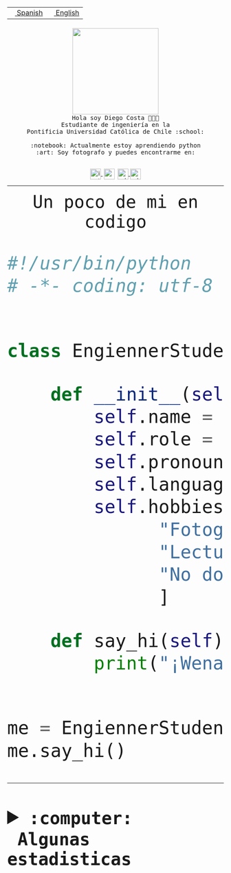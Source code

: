 <table border="0"  align="right">
 <tr><td><a href="README.md"><img src="https://upload.wikimedia.org/wikipedia/commons/thumb/8/89/Bandera_de_Espa%C3%B1a.svg/1200px-Bandera_de_Espa%C3%B1a.svg.png" height="10"> Spanish</a></td>
 <td><a href="README.en.md"><img src="https://upload.wikimedia.org/wikipedia/commons/a/a4/Flag_of_the_United_States.svg" height="10"> English</a></td></tr>
</table><br><br><br>


<p align="center">
  <img src="https://github.com/diegocostares/diegocostares/blob/main/Images/aaa2.gif?raw=true" height="200px" weight="200px">
  <br><samp>
    Hola soy Diego Costa 👨🏻‍💻<br>
    Estudiante de ingeniería en la <br>
    Pontificia Universidad Católica de Chile :school:<br>
  <br>
    :notebook: Actualmente estoy aprendiendo python <br>
    :art: Soy fotografo y puedes encontrarme en: <br>
  <br></samp>
  
</p>

<p align="center">
   <a href="https://instagram.com/diegocosta_no" target="blank">
    <img 
    align="center" src="https://cdn.jsdelivr.net/npm/simple-icons@3.0.1/icons/instagram.svg" alt="instagram" height="25px" width="25px" />
  </a>
  <a style="border: 3px solid; color: white;"href="https://t.me/diegocosta_no" target="blank">
  <img
  align="center" alt="Telegram" width="25px" src="https://icons-for-free.com/iconfiles/png/512/Telegram-1324888767380505522.png" />
</a>
<a href="https://api.whatsapp.com/send?phone=56971897835&text=Hola!" target="blank">
  <img
  align="center" alt="wtsp" width="25px" src="https://img.icons8.com/pastel-glyph/2x/whatsapp--v2.png" />
</a>
<a href="https://www.linkedin.com/in/diego-costa-786249213/" target="blank">
  <img
  align="center" alt="wtsp" width="25px" src="https://img.icons8.com/metro/452/linkedin.png" />
</a>

  </a>
</p>

---


<p align="center"><font size="25"><samp>Un poco de mi en codigo</samp></front></p>


```python
#!/usr/bin/python
# -*- coding: utf-8 -*-


class EngiennerStudent:

    def __init__(self):
        self.name = "Diego Costa"
        self.role = "Estudiante"
        self.pronouns = "he/him"
        self.language_spoken = ["es_CL", "en_US"]
        self.hobbies = [
              "Fotografia",
              "Lectura",
              "No dormir",
              ]

    def say_hi(self):
        print("¡Wena mundo!")


me = EngiennerStudent()
me.say_hi()
```
---
<details>
  <summary><b><samp>:computer: &nbsp;Algunas estadisticas</samp></b></summary>
  <br/></p>

<!--START_SECTION:waka-->
![Code Time](http://img.shields.io/badge/Code%20Time-1%2C025%20hrs%208%20mins-blue)

**Soy nocturno 🦉** 

```text
🌞 Mañana                 34 commits          ░░░░░░░░░░░░░░░░░░░░░░░░░   01.10 % 
🌆 Día                    965 commits         ████████░░░░░░░░░░░░░░░░░   31.23 % 
🌃 Tarde                  1351 commits        ███████████░░░░░░░░░░░░░░   43.72 % 
🌙 Noche                  740 commits         ██████░░░░░░░░░░░░░░░░░░░   23.95 % 
```
📅 **Soy más productivo los Martes** 

```text
Lunes                    489 commits         ████░░░░░░░░░░░░░░░░░░░░░   15.83 % 
Martes                   594 commits         █████░░░░░░░░░░░░░░░░░░░░   19.22 % 
Miércoles                416 commits         ███░░░░░░░░░░░░░░░░░░░░░░   13.46 % 
Jueves                   469 commits         ████░░░░░░░░░░░░░░░░░░░░░   15.18 % 
Viernes                  438 commits         ████░░░░░░░░░░░░░░░░░░░░░   14.17 % 
Sábado                   244 commits         ██░░░░░░░░░░░░░░░░░░░░░░░   07.90 % 
Domingo                  440 commits         ████░░░░░░░░░░░░░░░░░░░░░   14.24 % 
```


📊 **Esta semana me dediqué a** 

```text
🐱‍💻 Proyectos: 
arqui-t3                 15 hrs 33 mins      ███████████████░░░░░░░░░░   59.56 % 
2023-1-S4-Grupo2-IA      5 hrs 5 mins        █████░░░░░░░░░░░░░░░░░░░░   19.48 % 
2023-1-S4-Grupo2-Scraper 2 hrs 16 mins       ██░░░░░░░░░░░░░░░░░░░░░░░   08.73 % 
2023-1-S4-Grupo2-Backend 1 hr                █░░░░░░░░░░░░░░░░░░░░░░░░   03.84 % 
fakeio-main              58 mins             █░░░░░░░░░░░░░░░░░░░░░░░░   03.73 % 
```


 Last Updated on 07/06/2023 22:17:52 UTC
<!--END_SECTION:waka-->
  
  

<p align="center"> <img src="https://github-readme-stats.vercel.app/api?username=diegocostares&show_icons=true&theme=ayu-mirage" alt="abhisheknaiidu" /></p>
 
</details>
